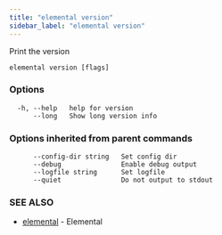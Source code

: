 ```yaml
---
title: "elemental version"
sidebar_label: "elemental version"
---
```


Print the version

```
elemental version [flags]
```

### Options

```
  -h, --help   help for version
      --long   Show long version info
```

### Options inherited from parent commands

```
      --config-dir string   Set config dir
      --debug               Enable debug output
      --logfile string      Set logfile
      --quiet               Do not output to stdout
```

### SEE ALSO

* [elemental](elemental.md)	 - Elemental

